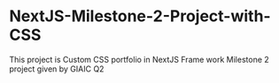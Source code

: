 # NextJS-Milestone-2-Project-with-CSS
This project is Custom CSS portfolio in NextJS Frame work  Milestone 2 project given by GIAIC Q2
